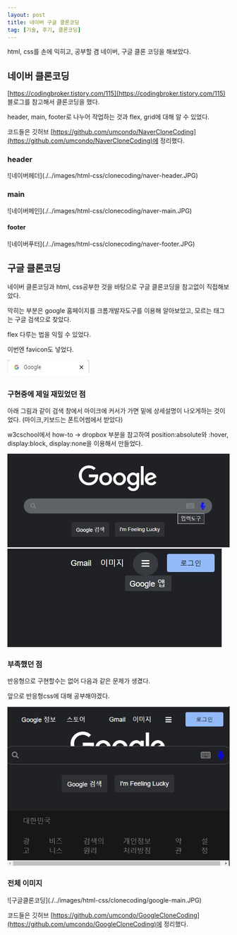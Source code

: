 ```yaml
---
layout: post
title: 네이버 구글 클론코딩
tag: [기술, 후기, 클론코딩]
---
```


html, css를 손에 익히고, 공부할 겸 네이버, 구글 클론 코딩을 해보았다.

<h2>네이버 클론코딩</h2>

[https://codingbroker.tistory.com/115](https://codingbroker.tistory.com/115) 블로그를 참고해서 클론코딩을 했다.

header, main, footer로 나누어 작업하는 것과 flex, grid에 대해 알 수 있었다.

코드들은 깃허브 [https://github.com/umcondo/NaverCloneCoding](https://github.com/umcondo/NaverCloneCoding)에 정리했다.

<h3>header</h3>
![네이버헤더](./../images/html-css/clonecoding/naver-header.JPG)

<h3>main</h3>
![네이버메인](./../images/html-css/clonecoding/naver-main.JPG)

<h4>footer</h4>
![네이버푸터](./../images/html-css/clonecoding/naver-footer.JPG)

<h2>구글 클론코딩</h2>

네이버 클론코딩과 html, css공부한 것을 바탕으로 구글 클론코딩을 참고없이 직접해보았다.

막히는 부분은 google 홈페이지를 크롬개발자도구를 이용해 알아보았고, 모르는 태그는 구글 검색으로 찾았다.

flex 다루는 법을 익힐 수 있었다.

이번엔 favicon도 넣었다.

![구글파비콘](./../images/html-css/clonecoding/google-favicon.JPG)

<h3>구현중에 제일 재밌었던 점</h3>

아래 그림과 같이 검색 창에서 마이크에 커서가 가면 밑에 상세설명이 나오게하는 것이었다. (마이크,키보드는 폰트어썸에서 받았다)

w3cschool에서 how-to -> dropbox 부분을 참고하여 position:absolute와 :hover, display:block, display:none을 이용해서 만들었다.

![상세설명](./../images/html-css/clonecoding/google-keybo.JPG)
![상세설명](./../images/html-css/clonecoding/google-googleapp.JPG)

<h3>부족했던 점</h3>

반응형으로 구현할수는 없어 다음과 같은 문제가 생겼다.

앞으로 반응형css에 대해 공부해야겠다.

![구글클론코딩반응형웹필요](./../images/html-css/clonecoding/google-cant.JPG)

<h3>전체 이미지</h3>
![구글클론코딩](./../images/html-css/clonecoding/google-main.JPG)

코드들은 깃허브 [https://github.com/umcondo/GoogleCloneCoding](https://github.com/umcondo/GoogleCloneCoding)에 정리했다.
